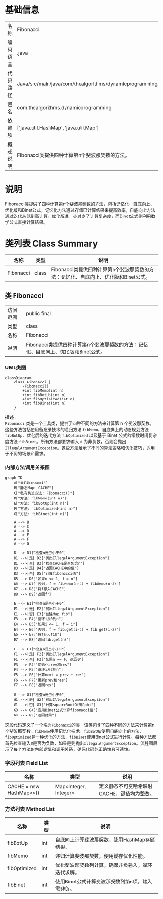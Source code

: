 # 基础信息

|      |      |
|------|------|
| 名称 | Fibonacci |
| 编码语言 | .java |
| 代码路径 | Java/src/main/java/com/thealgorithms/dynamicprogramming/Fibonacci.java |
| 包名 | com.thealgorithms.dynamicprogramming |
| 依赖项 | ['java.util.HashMap', 'java.util.Map'] |
| 概述说明 | Fibonacci类提供四种计算第n个斐波那契数的方法。 |

# 说明

Fibonacci类提供了四种计算第n个斐波那契数的方法，包括记忆化、自底向上、优化版和Binet公式。记忆化方法通过存储已计算结果来提高效率，自底向上方法通过迭代从低到高计算，优化版进一步减少了计算复杂度，而Binet公式则利用数学公式直接计算结果。

# 类列表 Class Summary

| 名称   | 类型  | 说明 |
|-------|------|-------------|
| Fibonacci | class | Fibonacci类提供四种计算第n个斐波那契数的方法：记忆化、自底向上、优化版和Binet公式。 |



## 类 Fibonacci

|      |      |
|------|------|
| 访问范围 | public final |
| 类型 | class |
| 名称 | Fibonacci |
| 说明 | Fibonacci类提供四种计算第n个斐波那契数的方法：记忆化、自底向上、优化版和Binet公式。 |


### UML类图

```mermaid
classDiagram
    class Fibonacci {
        -Fibonacci()
        +int fibMemo(int n)
        +int fibBotUp(int n)
        +int fibOptimized(int n)
        +int fibBinet(int n)
    }
```

**描述：**  
`Fibonacci` 类是一个工具类，提供了四种不同的方法来计算第 n 个斐波那契数。这些方法包括使用备忘录技术的递归方法 `fibMemo`、自底向上的动态规划方法 `fibBotUp`、优化后的迭代方法 `fibOptimized` 以及基于 Binet 公式的常数时间复杂度方法 `fibBinet`。所有方法都要求输入 n 为非负数，否则会抛出 `IllegalArgumentException`。这些方法展示了不同的算法策略和优化技巧，适用于不同的场景和需求。


### 内部方法调用关系图

```mermaid
graph TD
    A["类Fibonacci"]
    B["静态Map: CACHE"]
    C["私有构造方法: Fibonacci()"]
    D["方法: fibMemo(int n)"]
    E["方法: fibBotUp(int n)"]
    F["方法: fibOptimized(int n)"]
    G["方法: fibBinet(int n)"]

    A --> B
    A --> C
    A --> D
    A --> E
    A --> F
    A --> G

    D --> D1["检查n是否小于0"]
    D1 -->|是| D2["抛出IllegalArgumentException"]
    D1 -->|否| D3["检查CACHE是否包含n"]
    D3 -->|是| D4["返回CACHE中的值"]
    D3 -->|否| D5["计算fibonacci值"]
    D5 --> D6["如果n <= 1, f = n"]
    D5 --> D7["否则, f = fibMemo(n-1) + fibMemo(n-2)"]
    D7 --> D8["将f存入CACHE"]
    D8 --> D9["返回f"]

    E --> E1["检查n是否小于0"]
    E1 -->|是| E2["抛出IllegalArgumentException"]
    E1 -->|否| E3["创建Map fib"]
    E3 --> E4["循环i从0到n"]
    E4 --> E5["如果i <= 1, f = i"]
    E4 --> E6["否则, f = fib.get(i-1) + fib.get(i-2)"]
    E6 --> E7["将f存入fib"]
    E7 --> E8["返回fib.get(n)"]

    F --> F1["检查n是否小于0"]
    F1 -->|是| F2["抛出IllegalArgumentException"]
    F1 -->|否| F3["如果n == 0, 返回0"]
    F3 --> F4["初始化prev和res"]
    F4 --> F5["循环i从2到n"]
    F5 --> F6["计算next = prev + res"]
    F6 --> F7["更新prev和res"]
    F7 --> F8["返回res"]

    G --> G1["检查n是否小于0"]
    G1 -->|是| G2["抛出IllegalArgumentException"]
    G1 -->|否| G3["计算squareRootOf5和phi"]
    G3 --> G4["应用Binet公式计算fibonacci值"]
    G4 --> G5["返回结果"]
```

这段代码定义了一个名为`Fibonacci`的类，该类包含了四种不同的方法来计算第n个斐波那契数。`fibMemo`使用记忆化技术，`fibBotUp`使用自底向上的方法，`fibOptimized`是一种优化的方法，`fibBinet`使用Binet公式进行计算。每种方法都首先检查输入n是否为负数，如果是则抛出`IllegalArgumentException`。流程图展示了每个方法的内部逻辑和调用关系，确保代码的正确性和可读性。

### 字段列表 Field List

| 名称  | 类型  | 说明 |
|-------|-------|------|
| CACHE = new HashMap<>() | Map<Integer, Integer> | 定义静态不可变哈希映射CACHE，键值均为整数。 |

### 方法列表 Method List

| 名称  | 类型  | 说明 |
|-------|-------|------|
| fibBotUp | int | 自底向上计算斐波那契数，使用HashMap存储结果。 |
| fibMemo | int | 递归计算斐波那契数，使用缓存优化性能。 |
| fibOptimized | int | 优化斐波那契数列计算，确保非负输入，循环迭代求解。 |
| fibBinet | int | 使用Binet公式计算斐波那契数列第n项，输入需非负。 |





